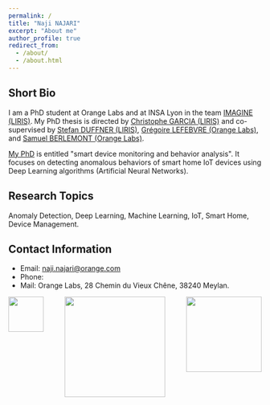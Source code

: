 ```yaml
---
permalink: /
title: "Naji NAJARI"
excerpt: "About me"
author_profile: true
redirect_from: 
  - /about/
  - /about.html
---
```



Short Bio
------
I am a PhD student at Orange Labs and at INSA Lyon in the team [IMAGINE (LIRIS)](https://liris.cnrs.fr/equipe/imagine). My PhD thesis is directed by [Christophe GARCIA (LIRIS)](https://christophegarciafr.wixsite.com/home-page/) and co-supervised by [Stefan DUFFNER (LIRIS)](http://u0016403263.user.hosting-agency.de/), [Grégoire LEFEBVRE (Orange Labs)](https://sites.google.com/site/gregoirelefebvre2/), and [Samuel BERLEMONT (Orange Labs)](https://dblp.org/pid/134/0509.html). 

[My PhD](http://www.theses.fr/s242130) is entitled "smart device monitoring and behavior analysis". It focuses on detecting anomalous behaviors of smart home IoT devices using Deep Learning algorithms (Artificial Neural Networks).

Research Topics
------
Anomaly Detection, Deep Learning, Machine Learning, IoT, Smart Home, Device Management.

Contact Information
------
* Email: naji.najari@orange.com
* Phone: 
* Mail: Orange Labs, 28 Chemin du Vieux Chêne, 38240 Meylan.



<div class="image123" style="display: flex; justify-content: space-between;margin:auto;">
    <div class="imgContainer">
        <img src="https://naji-najari.github.io/images/orange.png"  width="70"/>
    </div>
    <div class="imgContainer">
        <img class="middle-img" src="https://naji-najari.github.io/images/insa.png"  width="200"/>
    </div>
    <div class="imgContainer">
         <img src="https://naji-najari.github.io/images/liris.png"  width="150"/>
    </div>
</div>


